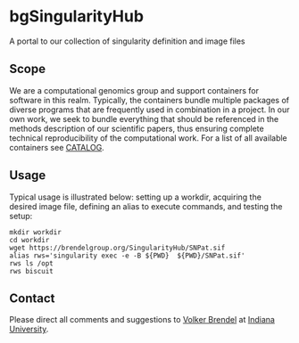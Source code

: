 # bgSingularityHub
A portal to our collection of singularity definition and image files

## Scope
We are a computational genomics group and support containers for software in
this realm.
Typically, the containers bundle multiple packages of diverse programs that are
frequently used in combination in a project.
In our own work, we seek to bundle everything that should be referenced in the
methods description of our scientific papers, thus ensuring complete technical
reproducibility of the computational work.
For a list of all available containers see [CATALOG](./CATALOG.md).

## Usage
Typical usage is illustrated below: setting up a workdir, acquiring the
desired image file, defining an alias to execute commands, and testing the
setup:

```
mkdir workdir
cd workdir
wget https://brendelgroup.org/SingularityHub/SNPat.sif 
alias rws='singularity exec -e -B ${PWD}  ${PWD}/SNPat.sif'
rws ls /opt
rws biscuit
```

## Contact

Please direct all comments and suggestions to
[Volker Brendel](<mailto:vbrendel@indiana.edu>)
at [Indiana University](http://brendelgroup.org/).
